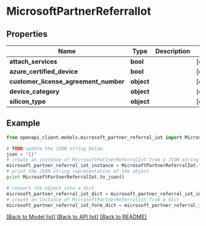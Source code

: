 # MicrosoftPartnerReferralIot


## Properties
Name | Type | Description | Notes
------------ | ------------- | ------------- | -------------
**attach_services** | **bool** |  | [optional] 
**azure_certified_device** | **bool** |  | [optional] 
**customer_license_agreement_number** | **object** |  | [optional] 
**device_category** | **object** |  | [optional] 
**silicon_type** | **object** |  | [optional] 

## Example

```python
from openapi_client.models.microsoft_partner_referral_iot import MicrosoftPartnerReferralIot

# TODO update the JSON string below
json = "{}"
# create an instance of MicrosoftPartnerReferralIot from a JSON string
microsoft_partner_referral_iot_instance = MicrosoftPartnerReferralIot.from_json(json)
# print the JSON string representation of the object
print MicrosoftPartnerReferralIot.to_json()

# convert the object into a dict
microsoft_partner_referral_iot_dict = microsoft_partner_referral_iot_instance.to_dict()
# create an instance of MicrosoftPartnerReferralIot from a dict
microsoft_partner_referral_iot_form_dict = microsoft_partner_referral_iot.from_dict(microsoft_partner_referral_iot_dict)
```
[[Back to Model list]](../README.md#documentation-for-models) [[Back to API list]](../README.md#documentation-for-api-endpoints) [[Back to README]](../README.md)


